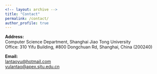 ```yaml
---
<!-- layout: archive -->
title: "Contact"
permalink: /contact/
author_profile: true
---
```


**Address:**<br>
Computer Science Department, Shanghai Jiao Tong University<br>
Office: 310 Yifu Building, #800 Dongchuan Rd, Shanghai, China (200240)

**Email:**<br>
lantaoyu@hotmail.com<br>
yulantao@apex.sjtu.edu.cn<br>

